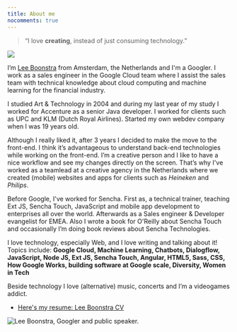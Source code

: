 ```yaml
---
title: About me
nocomments: true
---
```



> “I love <strong>creating</strong>, instead of just consuming technology.”

<img src="/images/profile.jpg" class="float-right border">

I’m [Lee Boonstra](https://plus.google.com/117712452932146916020) from Amsterdam, the Netherlands and I'm a Googler. I work as a sales engineer in the Google Cloud team where I assist the sales team with technical knowledge about cloud computing and machine learning for the financial industry.

I studied Art & Technology in 2004 and during my last year of my study I worked for Accenture as a senior Java developer. I worked for clients such as UPC and KLM (Dutch Royal Airlines). Started my own webdev company when I was 19 years old.

Although I really liked it, after 3 years I decided to make the move to the front-end. I think it’s advantageous to understand back-end technologies while working on the front-end. I’m a creative person and I like to have a nice workflow and see my changes directly on the screen. That’s why I've worked as a teamlead at a creative agency in the Netherlands where we created (mobile) websites and apps for clients such as *Heineken* and *Philips*.

Before Google, I've worked for Sencha. First as, a technical trainer, teaching Ext JS, Sencha Touch, JavaScript and mobile app development to enterprises all over the world.
Afterwards as a Sales engineer & Developer evangelist for EMEA. Also I wrote a book for O'Reilly about Sencha Touch and occasionally I’m doing book reviews about Sencha Technologies.

I love technology, especially Web, and I love writing and talking about it!
Topics include: **Google Cloud, Machine Learning, Chatbots, Dialogflow, JavaScript, Node JS, Ext JS, Sencha Touch, Angular, HTML5, Sass, CSS, How Google Works, building software at Google scale, Diversity, Women in Tech**

Beside technology I love (alternative) music, concerts and I’m a videogames addict.

* [Here's my resume: Lee Boonstra CV](/images/lee.boonstra-resume.pdf)

<img src="/images/aboutme1.jpg" class="border" alt="Lee Boonstra, Googler and public speaker.">
